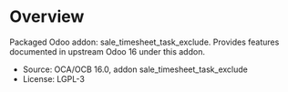 # Overview

Packaged Odoo addon: sale_timesheet_task_exclude. Provides features documented in upstream Odoo 16 under this addon.

- Source: OCA/OCB 16.0, addon sale_timesheet_task_exclude
- License: LGPL-3
